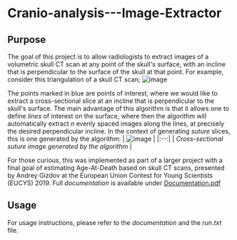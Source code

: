 # Cranio-analysis---Image-Extractor

## Purpose
The goal of this project is to allow radiologists to extract images of a volumetric skull CT scan at any point of the skull's surface, with an incline that is perpendicular to the surface of the skull at that point.
For example, consider this triangulation of a skull CT scan;
![image](https://github.com/andics/Cranio-analysis---Image-Extractor/assets/10964540/29880463-f610-4a0a-8607-c0d5f518f2c8)

The points marked in blue are points of interest, where we would like to extract a cross-sectional slice at an incline that is perpendicular to the skull's surface. 
The main advantage of this algorithm is that it allows one to define *lines* of interest on the surface, where then the algorithm will
automatically extract *n* evenly spaced images along the lines, at precisely the desired perpendicular incline. In the context of generating _suture_ slices, this is one generated by the algorithm:
| ![image](https://github.com/andics/Cranio-analysis---Image-Extractor/assets/10964540/79668b6a-483b-4cb2-97c2-01726aa78650) | 
|:--:| 
| *Cross-sectional suture image generated by the algorithm* |


For those curious, this was implemented as part of a larger project with a final goal of estimating Age-At-Death based on skull CT scans, presented by Andrey Gizdov at
the European Union Contest for Young Scientists (EUCYS) 2019. Full _documentation_ is available under [Documentation.pdf](https://github.com/andics/Cranio-analysis---Image-Extractor/Documentation.pdf)

## Usage
For usage instructions, please refer to the _documentation_ and the _run.txt_ file.
